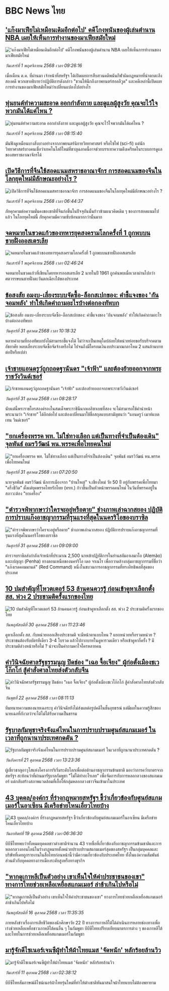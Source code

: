 # BBC News ไทย## ['แก๊งมาเฟียไม่เหมือนเดิมอีกต่อไป' คดีโกงพนันของผู้เล่นตำนาน NBA เผยให้เห็นการทำงานของมาเฟียสมัยใหม่](https://www.bbc.com/thai/articles/c9wvvyrw1n0o?at_medium=RSS&at_campaign=rss?at_campaign=githubrss)!['แก๊งมาเฟียไม่เหมือนเดิมอีกต่อไป' คดีโกงพนันของผู้เล่นตำนาน NBA เผยให้เห็นการทำงานของมาเฟียสมัยใหม่](https://ichef.bbci.co.uk/ace/ws/240/cpsprodpb/cd2f/live/69c18fc0-b05f-11f0-8a6a-ff822c7e2981.jpg)_วันเสาร์ที่ 1 พฤศจิกายน 2568 เวลา 09:26:16_เมื่อเดือน ต.ค. ที่ผ่านมา เจ้าหน้าที่สหรัฐฯ ได้เปิดเผยการสืบสวนคดีพนันกีฬาผิดกฎหมายที่น่าตกตะลึงสองคดี พวกเขาอธิบายว่าปฏิบัติการดังกล่าว "ชวนให้นึกถึงภาพยนตร์ฮอลลีวูด" และคดีเหล่านี้เปิดเผยการทำงานของมาเฟียสมัยใหม่ว่าเปลี่ยนแปลงไปอย่างไร## [หุ่นยนต์ทำความสะอาด ออกกำลังกาย และดูแลผู้สูงวัย คุณจะไว้ใจพวกมันได้แค่ไหน ?](https://www.bbc.com/thai/articles/ckg11d519zko?at_medium=RSS&at_campaign=rss?at_campaign=githubrss)![หุ่นยนต์ทำความสะอาด ออกกำลังกาย และดูแลผู้สูงวัย คุณจะไว้ใจพวกมันได้แค่ไหน ?](https://ichef.bbci.co.uk/ace/ws/240/cpsprodpb/8771/live/d88e2980-b6fa-11f0-b2a1-6f537f66f9aa.jpg)_วันเสาร์ที่ 1 พฤศจิกายน 2568 เวลา 08:15:40_มันฟังดูเหมือนบางสิ่งบางอย่างจากภาพยนตร์นิยายวิทยาศาสตร์ หรือไซไฟ (sci-fi) แต่นักวิทยาศาสตร์บางคนเชื่อว่าเทคโนโลยีใหม่ที่ชาญฉลาดนี้อาจช่วยบรรเทาความตึงเครียดในระบบการดูแลของสหราชอาณาจักรได้## [เปิดวิธีการที่จีนใช้สอดแนมสหราชอาณาจักร การสอดแนมของจีนในโลกยุคใหม่มีลักษณะอย่างไร ?](https://www.bbc.com/thai/articles/c1m33en43pko?at_medium=RSS&at_campaign=rss?at_campaign=githubrss)![เปิดวิธีการที่จีนใช้สอดแนมสหราชอาณาจักร การสอดแนมของจีนในโลกยุคใหม่มีลักษณะอย่างไร ?](https://ichef.bbci.co.uk/ace/ws/240/cpsprodpb/72b4/live/cde49760-b6ed-11f0-b2a1-6f537f66f9aa.jpg)_วันเสาร์ที่ 1 พฤศจิกายน 2568 เวลา 06:44:37_ภัยคุกคามต่อความมั่นคงของชาติที่จีนก่อขึ้นในปัจจุบันนั้นก้าวข้ามแนวคิดเดิม ๆ ของการสอดแนมไปแล้ว ในโลกยุคใหม่นี้ ภัยคุกคามมีความซับซ้อนมากกว่านั้นมาก## [จดหมายในขวดแก้วของทหารยุคสงครามโลกครั้งที่ 1 ถูกพบบนชายฝั่งออสเตรเลีย](https://www.bbc.com/thai/articles/c7511d4x7l4o?at_medium=RSS&at_campaign=rss?at_campaign=githubrss)![จดหมายในขวดแก้วของทหารยุคสงครามโลกครั้งที่ 1 ถูกพบบนชายฝั่งออสเตรเลีย](https://ichef.bbci.co.uk/ace/ws/240/cpsprodpb/1492/live/a3da6960-b4ac-11f0-ba75-093eca1ac29b.png)_วันเสาร์ที่ 1 พฤศจิกายน 2568 เวลา 02:46:24_จดหมายในขวดแก้วที่เขียนโดยทหารออสเตรเลีย 2 นายในปี 1961 ถูกค้นพบเมื่อเวลาผ่านไปกว่าศตวรรษบนชายฝั่งตะวันตกเฉียงใต้ของประเทศ## [ข้อสงสัย อมงบ-เลี่ยงระบบจัดซื้อ-ล็อกสเปกของ: คำชี้แจงของ 'กันจอมพลัง' ทำให้เกิดคำถามอะไรบ้างต่อกองทัพบก](https://www.bbc.com/thai/articles/c9d6xwqj9d5o?at_medium=RSS&at_campaign=rss?at_campaign=githubrss)![ข้อสงสัย อมงบ-เลี่ยงระบบจัดซื้อ-ล็อกสเปกของ: คำชี้แจงของ 'กันจอมพลัง' ทำให้เกิดคำถามอะไรบ้างต่อกองทัพบก](https://ichef.bbci.co.uk/ace/ws/240/cpsprodpb/f1e4/live/4e378a30-b635-11f0-b2a1-6f537f66f9aa.jpg)_วันศุกร์ที่ 31 ตุลาคม 2568 เวลา 10:18:32_หลายคำถามที่กองทัพบกยังไม่สามารถชี้แจงได้ ไม่ว่าจะเป็นเหตุใดปล่อยให้หน่วยย่อยขอรับบริจาคตามอัธยาศัย หลบเลี่ยงระบบจัดซื้อจัดจ้างหรือไม่ ไปจนถึงมีใครอมเงินงบประมาณกลาโหม 2 แสนล้านบาทต่อปีหรือเปล่า## [เจ้าชายแอนดรูว์ถูกถอดฐานันดร "เจ้าฟ้า" และต้องย้ายออกจากพระราชวังวินด์เซอร์](https://www.bbc.com/thai/articles/cd0478jl22do?at_medium=RSS&at_campaign=rss?at_campaign=githubrss)![เจ้าชายแอนดรูว์ถูกถอดฐานันดร "เจ้าฟ้า" และต้องย้ายออกจากพระราชวังวินด์เซอร์](https://ichef.bbci.co.uk/ace/ws/240/cpsprodpb/114b/live/6b16c600-b632-11f0-ba75-093eca1ac29b.jpg)_วันศุกร์ที่ 31 ตุลาคม 2568 เวลา 08:28:17_นับแต่นี้พระราชโอรสองค์รองในสมเด็จพระราชินีนาถเอลิซาเบธที่สอง จะไม่สามารถใช้คำนำหน้าพระนามว่า “เจ้าชาย” ได้อีกต่อไป และต้องเปลี่ยนมาใช้ชื่อสกุลแบบสามัญชนว่า “แอนดรูว์ เมาท์แบตเทน วินด์เซอร์”## ["ยกเครื่องพรรค พท. ไม่ใช่ทางเลือก แต่เป็นทางที่จำเป็นต้องเดิน"  จุลพันธ์ อมรวิวัฒน์ หน.พรรคเพื่อไทยคนใหม่](https://www.bbc.com/thai/articles/czxkwqrn5rro?at_medium=RSS&at_campaign=rss?at_campaign=githubrss)!["ยกเครื่องพรรค พท. ไม่ใช่ทางเลือก แต่เป็นทางที่จำเป็นต้องเดิน"  จุลพันธ์ อมรวิวัฒน์ หน.พรรคเพื่อไทยคนใหม่](https://ichef.bbci.co.uk/ace/ws/240/cpsprodpb/0cc2/live/2f706ed0-b628-11f0-ba75-093eca1ac29b.jpg)_วันศุกร์ที่ 31 ตุลาคม 2568 เวลา 07:20:50_นายจุลพันธ์ อมรวิวัฒน์ นักการเมืองจาก "บ้านใหญ่" จ.เชียงใหม่ วัย 50 ปี อยู่กับพรรคเพื่อไทยมา "ครึ่งชีวิต" ตั้งแต่ยุคพรรคไทยรักไทย (ทรท.) ก้าวขึ้นเป็นหัวหน้าพรรคคนใหม่ ในวันที่พรรคอยู่ในสภาวะต้อง "ยกเครื่อง"## ["ตำรวจพิพากษาว่าใครจะอยู่หรือตาย" ช่างภาพเล่าฉากสยอง ปฏิบัติการปราบแก๊งอาชญากรรมที่รุนแรงที่สุดในนครริโอของบราซิล ](https://www.bbc.com/thai/articles/c93x06z0q4ko?at_medium=RSS&at_campaign=rss?at_campaign=githubrss)!["ตำรวจพิพากษาว่าใครจะอยู่หรือตาย" ช่างภาพเล่าฉากสยอง ปฏิบัติการปราบแก๊งอาชญากรรมที่รุนแรงที่สุดในนครริโอของบราซิล ](https://ichef.bbci.co.uk/ace/ws/240/cpsprodpb/e7d0/live/c89faad0-b5c4-11f0-b2a1-6f537f66f9aa.jpg)_วันศุกร์ที่ 31 ตุลาคม 2568 เวลา 09:09:00_ตำรวจบราซิลส่งกำลังเจ้าหน้าที่ประมาณ 2,500 นายเข้าปฏิบัติการในย่านสลัมอาเลมาโอ (Alemão) และเปญญา (Penha) ทางตอนเหนือของนครริโอ เดอ จาเนโร เพื่อกวาดล้างกลุ่มอาชญากรรมที่ชื่อว่า "แก๊งเรดคอมมานด์" (Red Command) หนึ่งในขบวนการอาชญากรรมที่ทรงอิทธิพลที่สุดของประเทศ## [10 ปมสำคัญที่โหวตเตอร์ 53 ล้านคนควรรู้ ก่อนเข้าคูหาเลือกตั้ง สส. พ่วง 2 ประชามติครั้งแรกของไทย](https://www.bbc.com/thai/articles/c201znp39lpo?at_medium=RSS&at_campaign=rss?at_campaign=githubrss)![10 ปมสำคัญที่โหวตเตอร์ 53 ล้านคนควรรู้ ก่อนเข้าคูหาเลือกตั้ง สส. พ่วง 2 ประชามติครั้งแรกของไทย](https://ichef.bbci.co.uk/ace/ws/240/cpsprodpb/4bae/live/7600fbf0-b581-11f0-b2a1-6f537f66f9aa.jpg)_วันพฤหัสบดีที่ 30 ตุลาคม 2568 เวลา 11:23:46_คูหาเลือกตั้ง สส. กับหน่วยออกเสียงประชามติ จะมีหน้าตาแบบไหน ? แยกหน่วยหรือรวมหน่วย ? ประชาชนต้องรับบัตรทีเดียว 3-4 ใบรวด แล้วไปกากบาทในคูหารวดเดียว หรือเข้าคูหากี่ครั้ง ? มีประชามติล่วงหน้าหรือไม่ ? น่าจะเป็นคำถามคาใจใครหลายคน## [คำวินิจฉัยศาลรัฐธรรมนูญ ปิดช่อง "เฉอ จื้อเจียง" ผู้ก่อตั้งเมืองชเวโก๊กโก่ สู้คำสั่งศาลไทยส่งตัวกลับจีน](https://www.bbc.com/thai/articles/cp3dydpn5zzo?at_medium=RSS&at_campaign=rss?at_campaign=githubrss)![คำวินิจฉัยศาลรัฐธรรมนูญ ปิดช่อง "เฉอ จื้อเจียง" ผู้ก่อตั้งเมืองชเวโก๊กโก่ สู้คำสั่งศาลไทยส่งตัวกลับจีน](https://ichef.bbci.co.uk/ace/ws/240/cpsprodpb/97c4/live/de3482d0-af16-11f0-b2a1-6f537f66f9aa.jpg)_วันพุธที่ 22 ตุลาคม 2568 เวลา 08:11:13_ทีมทนายความของนายเฉอระบุ คำวินิจฉัยยังไม่ส่งผลต่อรูปคดีในชั้นอุทธรณ์ แต่มีผลในความรู้สึกของนายเฉอที่กังวลว่าจะได้ไม่ได้รับความเป็นธรรม## [รัฐบาลกัมพูชาจริงจังแค่ไหนในการปราบปรามศูนย์สแกมเมอร์ ในเวลาที่ถูกนานาประเทศกดดัน ?](https://www.bbc.com/thai/articles/cn97vdw808yo?at_medium=RSS&at_campaign=rss?at_campaign=githubrss)![รัฐบาลกัมพูชาจริงจังแค่ไหนในการปราบปรามศูนย์สแกมเมอร์ ในเวลาที่ถูกนานาประเทศกดดัน ?](https://ichef.bbci.co.uk/ace/ws/240/cpsprodpb/dec3/live/c77a1590-ae7c-11f0-86fd-8d837d20b15a.jpg)_วันอังคารที่ 21 ตุลาคม 2568 เวลา 13:23:36_ผู้เชี่ยวชาญอาวุโสแห่งโครงการริเริ่มระดับโลกเพื่อต่อต้านอาชญากรรมข้ามชาติ มองว่าการคว่ำบาตรจากสหรัฐฯ สะท้อนว่าที่ผ่านมารัฐบาลกัมพูชา "ไม่ได้ทำอะไรเลย" เพื่อจัดการกับการหลอกลวงของสแกมเมอร์ แต่กลับสร้างสภาพแวดล้อมที่เอื้อให้กลุ่มหลอกลวงชาวจีนเข้ามาในประเทศ## [43 บุคคล/องค์กร ที่ร่างกฎหมายสหรัฐฯ ชี้ว่าเกี่ยวข้องกับศูนย์สแกมเมอร์ในอาเซียน มีเครือข่ายไหนเอี่ยวไทยบ้าง](https://www.bbc.com/thai/articles/cx2d77gpq7ko?at_medium=RSS&at_campaign=rss?at_campaign=githubrss)![43 บุคคล/องค์กร ที่ร่างกฎหมายสหรัฐฯ ชี้ว่าเกี่ยวข้องกับศูนย์สแกมเมอร์ในอาเซียน มีเครือข่ายไหนเอี่ยวไทยบ้าง](https://ichef.bbci.co.uk/ace/ws/240/cpsprodpb/ee5d/live/4efeece0-aa84-11f0-aa13-0b0479f6f42a.jpg)_วันอาทิตย์ที่ 19 ตุลาคม 2568 เวลา 06:36:30_บีบีซีไทยพบว่าทั้งหมดบุคคลชาวต่างชาติจำนวน 43 รายชื่อที่เกี่ยวข้องกับอาชญากรรมข้ามชาติและการหลอกลวงออนไลน์ในร่างกฎหมายตั้งหน่วยปราบปรามสแกมเมอร์สุดของสหรัฐฯ เป็นกลุ่มบุคคลและบริษัทที่เคยถูกรายงานในสื่อไทยก่อนหน้านี้ว่ามีความเกี่ยวข้องกับประเทศไทย ทั้งในแง่ความสัมพันธ์ส่วนตัวกับบุคคลทางการเมืองระดับสูงหรือทางธุรกิจ## ["หากดูเกาหลีเป็นตัวอย่าง เขาเห็นใจให้ค่าประชาชนของเขา" ทางการไทยช่วยเหลือเหยื่อสแกมเมอร์ ล่าช้าเกินไปหรือไม่](https://www.bbc.com/thai/articles/c620lgl676ko?at_medium=RSS&at_campaign=rss?at_campaign=githubrss)!["หากดูเกาหลีเป็นตัวอย่าง เขาเห็นใจให้ค่าประชาชนของเขา" ทางการไทยช่วยเหลือเหยื่อสแกมเมอร์ ล่าช้าเกินไปหรือไม่](https://ichef.bbci.co.uk/ace/ws/240/cpsprodpb/0d67/live/6c10aa60-aa81-11f0-b2a1-6f537f66f9aa.jpg)_วันพฤหัสบดีที่ 16 ตุลาคม 2568 เวลา 11:35:35_ภายหลังข่าวเรื่องการเสียชีวิตของนักศึกษาวัย 22 ปี ทางการเกาหลีใต้ได้ดำเนินการหลายช่องทางเพื่อเร่งช่วยเหลือเหยื่อชาวเกาหลีใต้คนอื่น ๆ ในกัมพูชา  บีบีซีไทยเปรียบเทียบมาตรการต่าง ๆ ของเกาหลีใต้และไทยในการช่วยเหลือเหยื่อสแกมเมอร์ในกัมพูชา## [มารู้จักดีไซเนอร์เจนซีผู้ทำให้ผ้าไทยแมส 'จัดหนัก' หลักร้อยล้านวิว](https://www.bbc.com/thai/articles/cj4y72rr9gjo?at_medium=RSS&at_campaign=rss?at_campaign=githubrss)![มารู้จักดีไซเนอร์เจนซีผู้ทำให้ผ้าไทยแมส 'จัดหนัก' หลักร้อยล้านวิว](https://ichef.bbci.co.uk/ace/ws/240/cpsprodpb/c3a0/live/d4ae1ad0-a40f-11f0-b741-177e3e2c2fc7.jpg)_วันเสาร์ที่ 11 ตุลาคม 2568 เวลา 02:38:12_บีบีซีไทยสัมภาษณ์ดีไซน์เนอร์ผ้าไทยรุ่นใหม่ที่ทำให้ต่างชาติหันมาสนใจผ้าไทยแบบไม่ต้องพยายาม